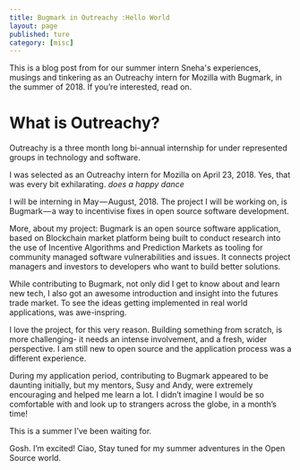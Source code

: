 ```yaml
---
title: Bugmark in Outreachy :Hello World
layout: page
published: ture
category: [misc]
---
```


This is a blog post from for our summer intern Sneha's experiences, musings and tinkering as an Outreachy intern for Mozilla with Bugmark, in the summer of 2018.
If you’re interested, read on.

<!--more-->

<link rel="stylesheet" type="text/css" href="https://cdnjs.cloudflare.com/ajax/libs/mermaid/7.0.0/mermaid.min.css">



# What is Outreachy?

Outreachy is a three month long bi-annual internship for under represented groups in technology and software.


I was selected as an Outreachy intern for Mozilla on April 23, 2018. Yes, that was every bit exhilarating.
*does a happy dance*

I will be interning in May — August, 2018. The project I will be working on, is Bugmark — a way to incentivise fixes in open source software development.

More, about my project:
Bugmark is an open source software application, based on Blockchain market platform being built to conduct research into the use of Incentive Algorithms and Prediction Markets as tooling for community managed software vulnerabilities and issues. It connects project managers and investors to developers who want to build better solutions.


While contributing to Bugmark, not only did I get to know about and learn new tech, I also got an awesome introduction and insight into the futures trade market. To see the ideas getting implemented in real world applications, was awe-inspring.


I love the project, for this very reason. Building something from scratch, is more challenging- it needs an intense involvement, and a fresh, wider perspective.
I am still new to open source and the application process was a different experience.

During my application period, contributing to Bugmark appeared to be daunting initially, but my mentors, Susy and Andy, were extremely encouraging and helped me learn a lot. I didn’t imagine I would be so comfortable with and look up to strangers across the globe, in a month’s time!

This is a summer I’ve been waiting for.


Gosh. I’m excited!
Ciao,
Stay tuned for my summer adventures in the Open Source world.

<script type="text/javascript" src="https://cdnjs.cloudflare.com/ajax/libs/mermaid/7.0.0/mermaid.min.js"></script>
<script type="text/javascript" src="https://cdn.mathjax.org/mathjax/latest/MathJax.js?config=TeX-AMS-MML_HTMLorMML"></script>
